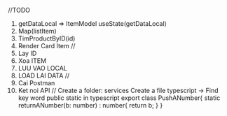 //TODO
1. getDataLocal => ItemModel
useState(getDataLocal)
2. Map(listItem)
3. TimProductByID(id)
4. Render Card Item
//
1. Lay ID
2. Xoa ITEM
3. LUU VAO LOCAL
4. LOAD LAI DATA
//
1. Cai Postman
2. Ket noi API 
//
Create a folder: services
Create a file typescript
-> Find key word public static in typescript
export class PushANumber{
    static returnANumber(b: number) : number{
        return b;
    }
}
